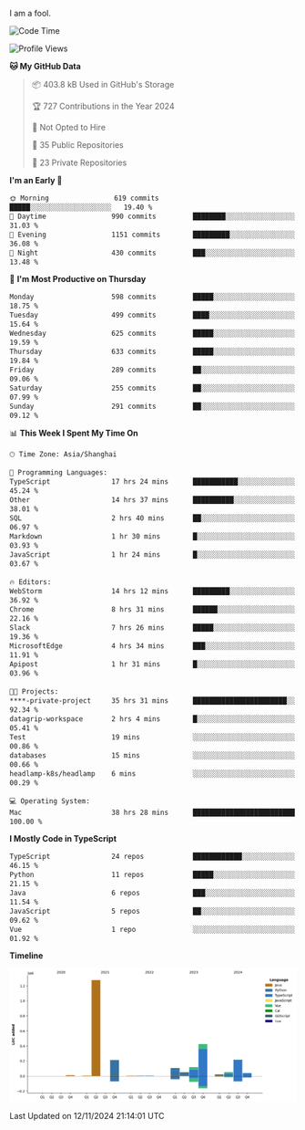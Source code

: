I am a fool.

<!--START_SECTION:waka-->
![Code Time](http://img.shields.io/badge/Code%20Time-2%2C079%20hrs%2035%20mins-blue)

![Profile Views](http://img.shields.io/badge/Profile%20Views-1-blue)

**🐱 My GitHub Data** 

> 📦 403.8 kB Used in GitHub's Storage 
 > 
> 🏆 727 Contributions in the Year 2024
 > 
> 🚫 Not Opted to Hire
 > 
> 📜 35 Public Repositories 
 > 
> 🔑 23 Private Repositories 
 > 
**I'm an Early 🐤** 

```text
🌞 Morning                619 commits         █████░░░░░░░░░░░░░░░░░░░░   19.40 % 
🌆 Daytime                990 commits         ████████░░░░░░░░░░░░░░░░░   31.03 % 
🌃 Evening                1151 commits        █████████░░░░░░░░░░░░░░░░   36.08 % 
🌙 Night                  430 commits         ███░░░░░░░░░░░░░░░░░░░░░░   13.48 % 
```
📅 **I'm Most Productive on Thursday** 

```text
Monday                   598 commits         █████░░░░░░░░░░░░░░░░░░░░   18.75 % 
Tuesday                  499 commits         ████░░░░░░░░░░░░░░░░░░░░░   15.64 % 
Wednesday                625 commits         █████░░░░░░░░░░░░░░░░░░░░   19.59 % 
Thursday                 633 commits         █████░░░░░░░░░░░░░░░░░░░░   19.84 % 
Friday                   289 commits         ██░░░░░░░░░░░░░░░░░░░░░░░   09.06 % 
Saturday                 255 commits         ██░░░░░░░░░░░░░░░░░░░░░░░   07.99 % 
Sunday                   291 commits         ██░░░░░░░░░░░░░░░░░░░░░░░   09.12 % 
```


📊 **This Week I Spent My Time On** 

```text
🕑︎ Time Zone: Asia/Shanghai

💬 Programming Languages: 
TypeScript               17 hrs 24 mins      ███████████░░░░░░░░░░░░░░   45.24 % 
Other                    14 hrs 37 mins      ██████████░░░░░░░░░░░░░░░   38.01 % 
SQL                      2 hrs 40 mins       ██░░░░░░░░░░░░░░░░░░░░░░░   06.97 % 
Markdown                 1 hr 30 mins        █░░░░░░░░░░░░░░░░░░░░░░░░   03.93 % 
JavaScript               1 hr 24 mins        █░░░░░░░░░░░░░░░░░░░░░░░░   03.67 % 

🔥 Editors: 
WebStorm                 14 hrs 12 mins      █████████░░░░░░░░░░░░░░░░   36.92 % 
Chrome                   8 hrs 31 mins       ██████░░░░░░░░░░░░░░░░░░░   22.16 % 
Slack                    7 hrs 26 mins       █████░░░░░░░░░░░░░░░░░░░░   19.36 % 
MicrosoftEdge            4 hrs 34 mins       ███░░░░░░░░░░░░░░░░░░░░░░   11.91 % 
Apipost                  1 hr 31 mins        █░░░░░░░░░░░░░░░░░░░░░░░░   03.96 % 

🐱‍💻 Projects: 
****-private-project     35 hrs 31 mins      ███████████████████████░░   92.34 % 
datagrip-workspace       2 hrs 4 mins        █░░░░░░░░░░░░░░░░░░░░░░░░   05.41 % 
Test                     19 mins             ░░░░░░░░░░░░░░░░░░░░░░░░░   00.86 % 
databases                15 mins             ░░░░░░░░░░░░░░░░░░░░░░░░░   00.66 % 
headlamp-k8s/headlamp    6 mins              ░░░░░░░░░░░░░░░░░░░░░░░░░   00.29 % 

💻 Operating System: 
Mac                      38 hrs 28 mins      █████████████████████████   100.00 % 
```

**I Mostly Code in TypeScript** 

```text
TypeScript               24 repos            ████████████░░░░░░░░░░░░░   46.15 % 
Python                   11 repos            █████░░░░░░░░░░░░░░░░░░░░   21.15 % 
Java                     6 repos             ███░░░░░░░░░░░░░░░░░░░░░░   11.54 % 
JavaScript               5 repos             ██░░░░░░░░░░░░░░░░░░░░░░░   09.62 % 
Vue                      1 repo              ░░░░░░░░░░░░░░░░░░░░░░░░░   01.92 % 
```



**Timeline**

![Lines of Code chart](https://raw.githubusercontent.com/VeejaLiu/VeejaLiu/master/assets/bar_graph.png)


 Last Updated on 12/11/2024 21:14:01 UTC
<!--END_SECTION:waka-->
